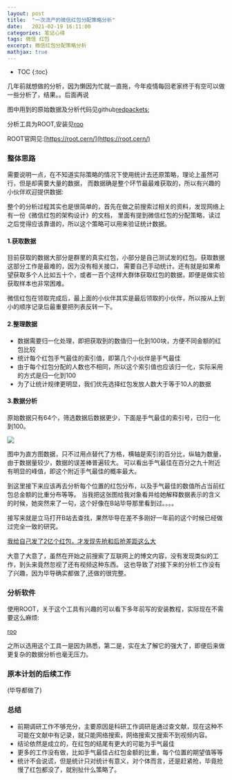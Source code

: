 ```yaml
---
layout: post
title:  "一次流产的微信红包分配策略分析"
date:   2021-02-19 16:11:00
categories: 笔记心得
tags: 微信 红包
excerpt: 微信红包分配策略分析
mathjax: true
---
```

* TOC
{:toc}

几年前就想做的分析，因为懒因为忙就一直拖，今年疫情每回老家终于有空可以做一些分析了，结果。。后面再说

图中用到的原始数据及分析代码见github[redpackets](https://github.com/leeyeel/redpackets);

分析工具为ROOT,安装见[roo](https://blog.whatsroot.xyz/2014/11/20/root-install/)

ROOT官网见:[https://root.cern/](https://root.cern/)

### 整体思路

需要说明一点，在不知道实际策略的情况下使用统计去还原策略，理论上虽然可行，但是却需要大量的数据，
而数据确是整个环节最最难获取的，所以有兴趣的小伙伴欢迎提供数据:

整个的分析过程其实也是很简单的，首先在做之前搜索过相关的资料，发现网络上有一份《微信红包的架构设计》的文档，
里面有提到微信红包的分配策略，读过之后觉得应该靠谱的，所以这个策略可以用来验证统计数据。

#### 1.获取数据

目前获取的数据大部分是群里的真实红包，小部分是自己测试发的红包。获取数据这部分工作是最难的，因为没有相关接口，
需要自己手动统计。还有就是如果希望获取多个人比如五十个，或者一百个这样大群体获取红包的数据，即便是做实验获取样本也非常困难。

微信红包在领取完成后，最上面的小伙伴其实是最后领取的小伙伴，所以按从上到小的顺序记录后最重要把列表反转一下。

#### 2.整理数据

- 数据需要归一化处理，即把获取到的数值归一化到100块，方便不同金额的红包比较
- 统计每个红包手气最佳的索引值，即第几个小伙伴是手气最佳
- 由于每个红包分配的人数也不相同，所以这个索引值也应该归一化，实际采用的方式是归一化到100
- 为了让统计规律更明显，我们优先选择红包发放人数大于等于10人的数据 

#### 3.数据分析

原始数据只有64个，筛选数据后数据更少，下面是手气最佳的索引号，已归一化到100。

![]({{site.url}}/assets/redpackets/hist1.jpg)

图中为直方图数据，只不过用点替代了方格，横轴是索引的百分比，纵轴为数量，由于数据量较少，数据的误差棒普遍较大。
可以看出手气最佳在百分之九十附近有明显的峰值，即这个附近手气最佳的概率最大。

到这里接下来应该再去分析每个位置的红包分布，以及手气最佳的数值所占当前红包总金额的比重分布等等。
当我把这张图给我对象看并给她解释数据表示的含义的时候，她突然来了一句，这个好像在B站毕导那里看到过。。。。

接写来就是立马打开B站去查找，果然毕导在差不多刚好一年前的这个时候已经做过完全一致的研究。

[我给自己发了2亿个红包，才发现先抢和后抢差距这么大](https://www.bilibili.com/video/BV1z7411e7qB)

大意了大意了，虽然在开始之前搜索了互联网上的博文内容，没有发现类似的工作，到头来竟然忽视了还有视频这种东西。
这也导致了对接下来的分析工作没有了兴趣，因为毕导确实都做了,还做的很完整。

### 分析软件

使用ROOT，关于这个工具有兴趣的可以看下多年前写的安装教程，实际现在不需要这么麻烦:

[roo](https://blog.whatsroot.xyz/2014/11/20/root-install/)

之所以选用这个工具一是因为熟悉，第二是，实在太了解它的强大了，即便后来做更复杂的数据分析也毫无压力。

### 原本计划的后续工作

(毕导都做了)

### 总结

- 前期调研工作不够充分，主要原因是科研工作调研是通过查文献，现在这种不可能在文献中有记录，就只能网络搜索，网络搜索又搜索不到视频内容。
- 结论依然是成立的，在红包的结尾有更大的可能为手气最佳
- 更多的工作没有做，比如手气最佳占红包金额的比重，每个位置的期望值等等
- 统计不会说谎，但是统计只对统计有意义，对个体而言，还是赶紧抢，毕竟抢慢了红包都没了，就别扯什么策略了。
